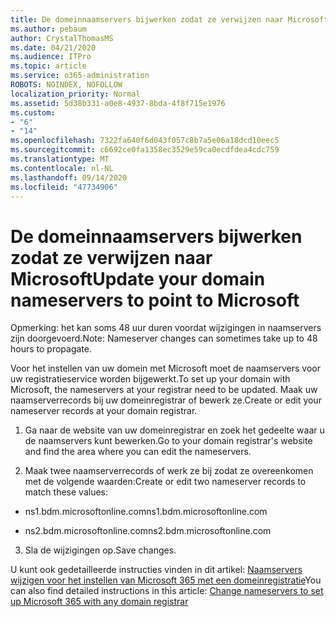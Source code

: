 ```yaml
---
title: De domeinnaamservers bijwerken zodat ze verwijzen naar Microsoft
ms.author: pebaum
author: CrystalThomasMS
ms.date: 04/21/2020
ms.audience: ITPro
ms.topic: article
ms.service: o365-administration
ROBOTS: NOINDEX, NOFOLLOW
localization_priority: Normal
ms.assetid: 5d38b331-a0e8-4937-8bda-4f8f715e1976
ms.custom:
- "6"
- "14"
ms.openlocfilehash: 7322fa640f6d043f057c8b7a5e06a18dcd10eec5
ms.sourcegitcommit: c6692ce0fa1358ec3529e59ca0ecdfdea4cdc759
ms.translationtype: MT
ms.contentlocale: nl-NL
ms.lasthandoff: 09/14/2020
ms.locfileid: "47734906"
---
```

# <a name="update-your-domain-nameservers-to-point-to-microsoft"></a><span data-ttu-id="af27e-102">De domeinnaamservers bijwerken zodat ze verwijzen naar Microsoft</span><span class="sxs-lookup"><span data-stu-id="af27e-102">Update your domain nameservers to point to Microsoft</span></span>

<span data-ttu-id="af27e-103">Opmerking: het kan soms 48 uur duren voordat wijzigingen in naamservers zijn doorgevoerd.</span><span class="sxs-lookup"><span data-stu-id="af27e-103">Note: Nameserver changes can sometimes take up to 48 hours to propagate.</span></span>
  
<span data-ttu-id="af27e-104">Voor het instellen van uw domein met Microsoft moet de naamservers voor uw registratieservice worden bijgewerkt.</span><span class="sxs-lookup"><span data-stu-id="af27e-104">To set up your domain with Microsoft, the nameservers at your registrar need to be updated.</span></span> <span data-ttu-id="af27e-105">Maak uw naamserverrecords bij uw domeinregistrar of bewerk ze.</span><span class="sxs-lookup"><span data-stu-id="af27e-105">Create or edit your nameserver records at your domain registrar.</span></span>
  
1. <span data-ttu-id="af27e-106">Ga naar de website van uw domeinregistrar en zoek het gedeelte waar u de naamservers kunt bewerken.</span><span class="sxs-lookup"><span data-stu-id="af27e-106">Go to your domain registrar's website and find the area where you can edit the nameservers.</span></span>

2. <span data-ttu-id="af27e-107">Maak twee naamserverrecords of werk ze bij zodat ze overeenkomen met de volgende waarden:</span><span class="sxs-lookup"><span data-stu-id="af27e-107">Create or edit two nameserver records to match these values:</span></span>

  - <span data-ttu-id="af27e-108">ns1.bdm.microsoftonline.com</span><span class="sxs-lookup"><span data-stu-id="af27e-108">ns1.bdm.microsoftonline.com</span></span>

  - <span data-ttu-id="af27e-109">ns2.bdm.microsoftonline.com</span><span class="sxs-lookup"><span data-stu-id="af27e-109">ns2.bdm.microsoftonline.com</span></span>

3. <span data-ttu-id="af27e-110">Sla de wijzigingen op.</span><span class="sxs-lookup"><span data-stu-id="af27e-110">Save changes.</span></span>

<span data-ttu-id="af27e-111">U kunt ook gedetailleerde instructies vinden in dit artikel: [Naamservers wijzigen voor het instellen van Microsoft 365 met een domeinregistratie](https://docs.microsoft.com/microsoft-365/admin/get-help-with-domains/change-nameservers-at-any-domain-registrar)</span><span class="sxs-lookup"><span data-stu-id="af27e-111">You can also find detailed instructions in this article: [Change nameservers to set up Microsoft 365 with any domain registrar](https://docs.microsoft.com/microsoft-365/admin/get-help-with-domains/change-nameservers-at-any-domain-registrar)</span></span>
  